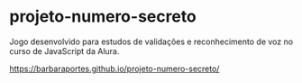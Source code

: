 # projeto-numero-secreto
Jogo desenvolvido para estudos de validações e reconhecimento de voz no curso de JavaScript da Alura.

https://barbaraportes.github.io/projeto-numero-secreto/

